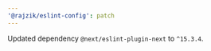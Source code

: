 ```yaml
---
'@rajzik/eslint-config': patch
---
```


Updated dependency `@next/eslint-plugin-next` to `^15.3.4`.
